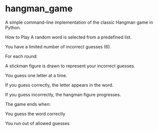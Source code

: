 # hangman_game

A simple command-line implementation of the classic Hangman game in Python.

How to Play
A random word is selected from a predefined list.

You have a limited number of incorrect guesses (6).

For each round:

A stickman figure is drawn to represent your incorrect guesses.

You guess one letter at a time.

If you guess correctly, the letter appears in the word.

If you guess incorrectly, the hangman figure progresses.

The game ends when:

You guess the word correctly

You run out of allowed guesses 
